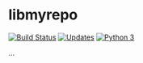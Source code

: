 # libmyrepo

[![Build Status](https://travis-ci.org/enosteteo/libmyrepo.svg?branch=master)](https://travis-ci.org/enosteteo/libmyrepo)
[![Updates](https://pyup.io/repos/github/enosteteo/libmyrepo/shield.svg)](https://pyup.io/repos/github/enosteteo/libmyrepo/)
[![Python 3](https://pyup.io/repos/github/enosteteo/libmyrepo/python-3-shield.svg)](https://pyup.io/repos/github/enosteteo/libmyrepo/)

...